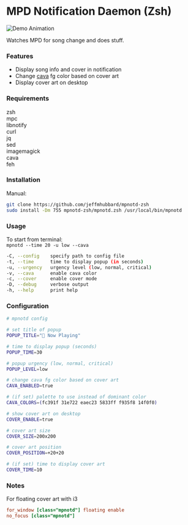 # MPD Notification Daemon (Zsh)  
  
![Demo Animation](../assets/demo.gif?raw=true)

Watches MPD for song change and does stuff.  
  
### Features
* Display song info and cover in notification
* Change [cava](https://github.com/karlstav/cava) fg color based on cover art
* Display cover art on desktop
  
### Requirements  
zsh  
mpc  
libnotify  
curl  
jq  
sed  
imagemagick  
cava  
feh  
  
### Installation  
  
Manual:  
```sh
git clone https://github.com/jeffmhubbard/mpnotd-zsh
sudo install -Dm 755 mpnotd-zsh/mpnotd.zsh /usr/local/bin/mpnotd
```
  
### Usage  
To start from terminal:  
  `mpnotd --time 20 -u low --cava`  
  
```sh
-C, --config    specify path to config file
-t, --time      time to display popup (in seconds)
-u, --urgency   urgency level (low, normal, critical)
-v, --cava      enable cava color
-c, --cover     enable cover mode
-D, --debug     verbose output
-h, --help      print help
```
  
### Configuration  
  
```sh
# mpnotd config

# set title of popup
POPUP_TITLE=" Now Playing"

# time to display popup (seconds)
POPUP_TIME=30

# popup urgency (low, normal, critical)
POPUP_LEVEL=low

# change cava fg color based on cover art
CAVA_ENABLED=true

# (if set) palette to use instead of dominant color
CAVA_COLORS=(fc391f 31e722 eaec23 5833ff f935f8 14f0f0)

# show cover art on desktop
COVER_ENABLE=true

# cover art size
COVER_SIZE=200x200

# cover art position
COVER_POSITION=+20+20

# (if set) time to display cover art
COVER_TIME=10
```

### Notes

For floating cover art with i3
```ini
for_window [class="mpnotd"] floating enable
no_focus [class="mpnotd"]
```
